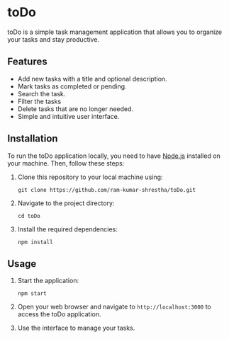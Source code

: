 
# toDo

toDo is a simple task management application that allows you to organize your tasks and stay productive.

## Features

- Add new tasks with a title and optional description.
- Mark tasks as completed or pending.
- Search the task.
- Filter the tasks
- Delete tasks that are no longer needed.
- Simple and intuitive user interface.

## Installation

To run the toDo application locally, you need to have [Node.js](https://nodejs.org) installed on your machine. Then, follow these steps:

1. Clone this repository to your local machine using:

   ```
   git clone https://github.com/ram-kumar-shrestha/toDo.git
   ```

2. Navigate to the project directory:

   ```
   cd toDo
   ```

3. Install the required dependencies:

   ```
   npm install
   ```

## Usage

1. Start the application:

   ```
   npm start
   ```

2. Open your web browser and navigate to `http://localhost:3000` to access the toDo application.

3. Use the interface to manage your tasks.

